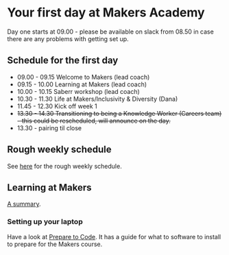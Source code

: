 # Your first day at Makers Academy

Day one starts at 09.00 - please be available on slack from 08.50 in case there are any problems with getting set up.

## Schedule for the first day

* 09.00 - 09.15 Welcome to Makers (lead coach)
* 09.15 - 10.00 Learning at Makers (lead coach)
* 10.00 - 10.15 Saberr workshop (lead coach)
* 10.30 - 11.30 Life at Makers/Inclusivity & Diversity (Dana)
* 11.45 - 12.30 Kick off week 1
* ~~13.30 - 14.30 Transitioning to being a Knowledge Worker (Careers team) - this could be rescheduled, will announce on the day.~~
* 13.30 - pairing til close

## Rough weekly schedule

See [here](./example_schedule.md) for the rough weekly schedule.

## Learning at Makers

[A summary](https://github.com/makersacademy/course/blob/master/pills/learning_at_makers.md).

### Setting up your laptop

Have a look at [Prepare to Code](http://www.preparetocode.io/).  It has a guide for what to software to install to prepare for the Makers course.
